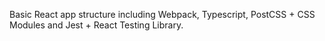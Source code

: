 Basic React app structure including Webpack, Typescript, PostCSS + CSS Modules and Jest + React Testing Library.